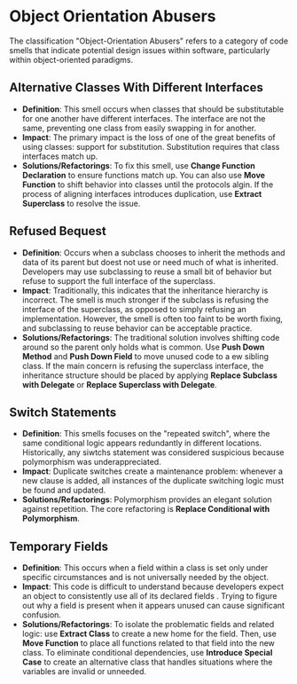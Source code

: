 # Object Orientation Abusers

The classification "Object-Orientation Abusers" refers to a category of code smells that indicate potential design issues within software, particularly within object-oriented paradigms.

## Alternative Classes With Different Interfaces

- **Definition**: This smell occurs when classes that should be substitutable for one another have different interfaces. The interface are not the same, preventing one class from easily swapping in for another.
- **Impact**: The primary impact is the loss of one of the great benefits of using classes: support for substitution. Substitution requires that class interfaces match up.
- **Solutions/Refactorings**: To fix this smell, use **Change Function Declaration** to ensure functions match up. You can also use **Move Function** to shift behavior into classes until the protocols algin. If the process of aligning interfaces introduces duplication, use **Extract Superclass** to resolve the issue.

## Refused Bequest

- **Definition**: Occurs when a subclass chooses to inherit the methods and data of its parent but doest not use or need much of what is inherited. Developers may use subclassing to reuse a small bit of behavior but refuse to support the full interface of the superclass.
- **Impact**: Traditionally, this indicates that the inheritance hierarchy is incorrect. The smell is much stronger if the subclass is refusing the interface of the superclass, as opposed to simply refusing an implementation. However, the smell is often too faint to be worth fixing, and subclassing to reuse behavior can be acceptable practice.
- **Solutions/Refactorings**: The traditional solution involves shifting code around so the parent only holds what is common. Use **Push Down Method** and **Push Down Field** to move unused code to a ew sibling class. If the main concern is refusing the superclass interface, the inheritance structure should be placed by applying **Replace Subclass with Delegate** or **Replace Superclass with Delegate**.

## Switch Statements

- **Definition**: This smells focuses on the "repeated switch", where the same conditional logic appears redundantly in different locations. Historically, any siwtchs statement was considered suspicious because polymorphism was underappreciated.
- **Impact**: Duplicate switches create a maintenance problem: whenever a new clause is added, all instances of the duplicate switching logic must be found and updated.
- **Solutions/Refactorings**: Polymorphism provides an elegant solution against repetition. The core refactoring is **Replace Conditional with Polymorphism**.

## Temporary Fields

- **Definition**: This occurs when a field within a class is set only under specific circumstances and is not universally needed by the object.
- **Impact**:
  This code is difficult to understand because developers expect an object to consistently use all of its declared fields
  . Trying to figure out why a field is present when it appears unused can cause significant confusion.
- **Solutions/Refactorings**: To isolate the problematic fields and related logic: use **Extract Class** to create a new home for the field. Then, use **Move Function** to place all functions related to that field into the new class. To eliminate conditional dependencies, use **Introduce Special Case** to create an alternative class that handles situations where the variables are invalid or unneeded.
